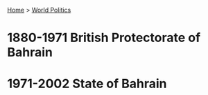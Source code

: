 [Home](../../index) > [World Politics](../World%20Politics)
# 1880-1971 British Protectorate of Bahrain

# 1971-2002 State of Bahrain
